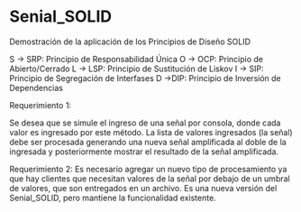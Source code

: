# Senial_SOLID

Demostración de la aplicación de los Principios de Diseño SOLID

S -> SRP: Principio de Responsabilidad Única
O -> OCP: Principio de Abierto/Cerrado
L -> LSP: Principio de Sustitución de Liskov
I -> SIP: Principio de Segregación de Interfases
D ->DIP: Principio de Inversión de Dependencias

Requerimiento 1:

Se desea que se simule el ingreso de una señal por consola, 
donde cada valor es ingresado por este método. 
La lista de valores ingresados (la señal) debe ser 
procesada generando una nueva señal amplificada 
al doble de la ingresada y posteriormente mostrar 
el resultado de la señal amplificada.

Requerimiento 2:
Es necesario agregar un nuevo tipo de procesamiento ya que hay
clientes que necesitan valores de la señal por debajo de un 
umbral de valores, que son entregados en un archivo. 
Es una nueva versión del Senial_SOLID, pero mantiene 
la funcionalidad existente.